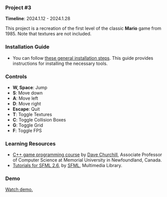 ### Project #3
**Timeline**: 2024.1.12 - 2024.1.28

This project is a recreation of the first level of the classic **Mario** game from 1985. Note that textures are not included.

### Installation Guide
- You can follow [these general installation steps](https://github.com/Andrew-Marked-One/General_installation_guide/blob/main/README.md). This guide provides instructions for installing the necessary tools.

### Controls
- **W, Space**: Jump
- **S**: Move down
- **A**: Move left
- **D**: Move right
- **Escape**: Quit
- **T**: Toggle Textures
- **C**: Toggle Collision Boxes
- **G**: Toggle Grid
- **F**: Toggle FPS
  
### Learning Resources
- [C++ game programming course](https://www.youtube.com/watch?v=S7lXSihz0ac&list=PL_xRyXins848nDj2v-TJYahzvs-XW9sVV) by [Dave Churchill](https://www.youtube.com/c/DaveChurchill), Associate Professor of Computer Science at Memorial University in Newfoundland, Canada.
- [Tutorials for SFML 2.6](https://www.sfml-dev.org/tutorials/2.6/), by [SFML](https://www.sfml-dev.org/index.php), Multimedia Library.

### Demo
[Watch demo.](https://www.youtube.com/watch?v=CECwio1yPsI)
